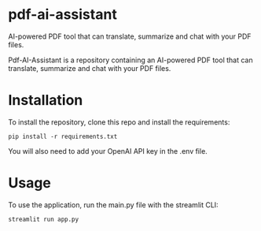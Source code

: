 # pdf-ai-assistant
AI-powered PDF tool that can translate, summarize and chat with your PDF files.

Pdf-AI-Assistant is a repository containing an AI-powered PDF tool that can translate, summarize and chat with your PDF files.

# Installation 
To install the repository, clone this repo and install the requirements:

    pip install -r requirements.txt

You will also need to add your OpenAI API key in the .env file. 

# Usage 
To use the application, run the main.py file with the streamlit CLI:

    streamlit run app.py
